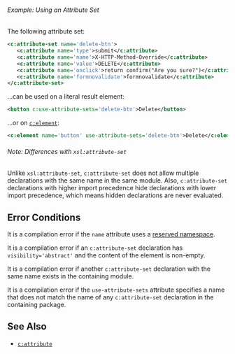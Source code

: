 
<div class="note eg" markdown="1">

###### Example: Using an Attribute Set
The following attribute set:

```xml
<c:attribute-set name='delete-btn'>
   <c:attribute name='type'>submit</c:attribute>
   <c:attribute name='name'>X-HTTP-Method-Override</c:attribute>
   <c:attribute name='value'>DELETE</c:attribute>
   <c:attribute name='onclick'>return confirm("Are you sure?")</c:attribute>
   <c:attribute name='formnovalidate'>formnovalidate</c:attribute>
</c:attribute-set>
```

...can be used on a literal result element:

```xml
<button c:use-attribute-sets='delete-btn'>Delete</button>
```

...or on [`c:element`](element.html):

```xml
<c:element name='button' use-attribute-sets='delete-btn'>Delete</c:element>
```

</div>

<div class="note" markdown="1">

###### Note: Differences with `xsl:attribute-set`
Unlike `xsl:attribute-set`, `c:attribute-set` does not allow multiple declarations with the same name in the same module. Also, `c:attribute-set` declarations with higher import precedence hide declarations with lower import precedence, which means hidden declarations are never evaluated.

</div>

## Error Conditions

It is a compilation error if the `name` attribute uses a [reserved namespace](../docs/reserved-namespaces.html).

It is a compilation error if an `c:attribute-set` declaration has `visibility='abstract'` and the content of the element is non-empty.

It is a compilation error if another `c:attribute-set` declaration with the same name exists in the containing module.

It is a compilation error if the `use-attribute-sets` attribute specifies a name that does not match the name of any `c:attribute-set` declaration in the containing package.

## See Also

- [`c:attribute`](attribute.html)
